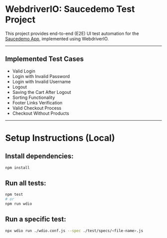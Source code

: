 # WebdriverIO: Saucedemo Test Project

This project provides end-to-end (E2E) UI test automation for the [Saucedemo App](https://www.saucedemo.com), implemented using WebdriverIO.

---

## Implemented Test Cases

- Valid Login  
- Login with Invalid Password  
- Login with Invalid Username  
- Logout  
- Saving the Cart After Logout  
- Sorting Functionality  
- Footer Links Verification  
- Valid Checkout Process  
- Checkout Without Products  

---

# Setup Instructions (Local)

## Install dependencies:
```bash
npm install
```

## Run all tests:
```bash
npm test
# or
npm run wdio
```

## Run a specific test:
```bash
npx wdio run ./wdio.conf.js --spec ./test/specs/<file-name>.js
```
